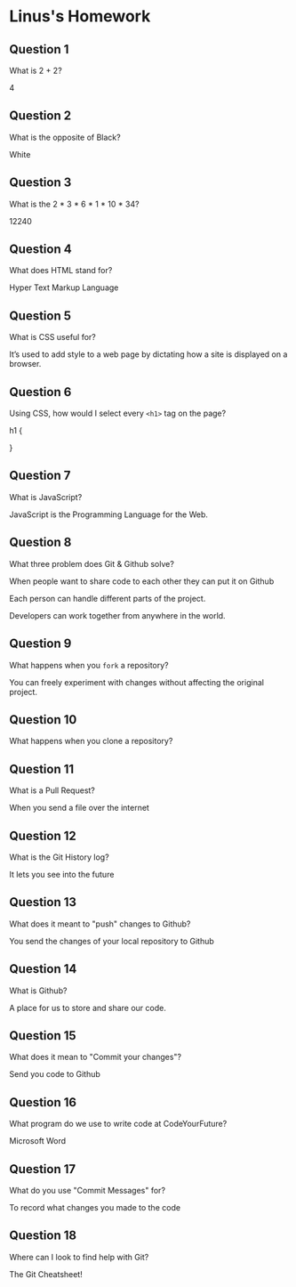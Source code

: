 # Linus's Homework

## Question 1

What is 2 + 2?

4

## Question 2

What is the opposite of Black?

White

## Question 3

What is the  2 * 3 * 6 * 1 * 10 * 34?

12240

## Question 4 

What does HTML stand for?

Hyper Text Markup Language

## Question 5

What is CSS useful for?

It’s used to add style to a web page by dictating how a site is displayed on a browser.

## Question 6

Using CSS, how would I select every `<h1>` tag on the page?

h1 {

}

## Question 7

What is JavaScript?

JavaScript is the Programming Language for the Web.

## Question 8

What three problem does Git & Github solve?

When people want to share code to each other they can put it on Github

Each person can handle different parts of the project.

Developers can work together from anywhere in the world.

## Question 9

What happens when you `fork` a repository?

You can freely experiment with changes without affecting the original project.

## Question 10 

What happens when you clone a repository?



## Question 11

What is a Pull Request?

When you send a file over the internet

## Question 12

What is the Git History log?

It lets you see into the future

## Question 13

What does it meant to "push" changes to Github?

You send the changes of your local repository to Github

## Question 14

What is Github?

A place for us to store and share our code.

## Question 15

What does it mean to "Commit your changes"?

Send you code to Github

## Question 16

What program do we use to write code at CodeYourFuture?

Microsoft Word

## Question 17

What do you use "Commit Messages" for?

To record what changes you made to the code

## Question 18

Where can I look to find help with Git?

The Git Cheatsheet!
